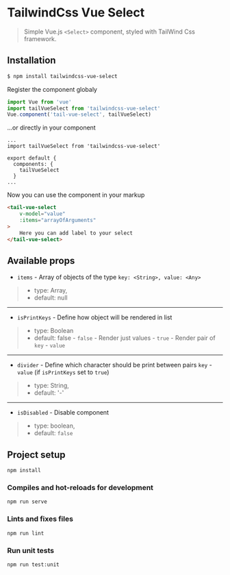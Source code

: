 # TailwindCss Vue Select

> Simple Vue.js `<Select>` component, styled with TailWind Css framework.

## Installation

```bash
$ npm install tailwindcss-vue-select
```

Register the component globaly

```js
import Vue from 'vue'
import tailVueSelect from 'tailwindcss-vue-select'
Vue.component('tail-vue-select', tailVueSelect)
```
...or directly in your component
```
...
import tailVueSelect from 'tailwindcss-vue-select'

export default {
  components: {
    tailVueSelect
  }
...
```


Now you can use the component in your markup

```html
<tail-vue-select
	v-model="value"
	:items="arrayOfArguments"
>
	Here you can add label to your select
</tail-vue-select>
```

## Available props

- `items` - Array of objects of the type `key: <String>, value: <Any>`
> -  type: Array,
> -  default: null

------------



- `isPrintKeys` -  Define how object will be rendered in list
> - type: Boolean
> - default: false
	- `false` - Render just values
	- `true` - Render pair of `key` - `value`

------------



- `divider` - Define which character should be print between pairs `key` - `value` (if `isPrintKeys` set to `true`)
> -  type: String,
> -  default: '-'

------------



- `isDisabled` - Disable component
> -  type: boolean,
> -  default: `false`

## Project setup
```
npm install
```

### Compiles and hot-reloads for development
```
npm run serve
```

### Lints and fixes files
```
npm run lint
```

### Run unit tests
```
npm run test:unit
```